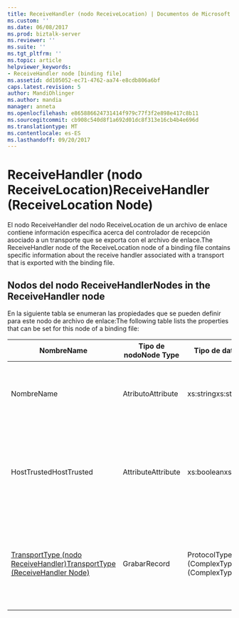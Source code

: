 ```yaml
---
title: ReceiveHandler (nodo ReceiveLocation) | Documentos de Microsoft
ms.custom: ''
ms.date: 06/08/2017
ms.prod: biztalk-server
ms.reviewer: ''
ms.suite: ''
ms.tgt_pltfrm: ''
ms.topic: article
helpviewer_keywords:
- ReceiveHandler node [binding file]
ms.assetid: dd105052-ec71-4762-aa74-e8cdb806a6bf
caps.latest.revision: 5
author: MandiOhlinger
ms.author: mandia
manager: anneta
ms.openlocfilehash: e865886624731414f979c77f3f2e898e417c8b11
ms.sourcegitcommit: cb908c540d8f1a692d01dc8f313e16cb4b4e696d
ms.translationtype: MT
ms.contentlocale: es-ES
ms.lasthandoff: 09/20/2017
---
```

# <a name="receivehandler-receivelocation-node"></a><span data-ttu-id="fb9d8-102">ReceiveHandler (nodo ReceiveLocation)</span><span class="sxs-lookup"><span data-stu-id="fb9d8-102">ReceiveHandler (ReceiveLocation Node)</span></span>
<span data-ttu-id="fb9d8-103">El nodo ReceiveHandler del nodo ReceiveLocation de un archivo de enlace contiene información específica acerca del controlador de recepción asociado a un transporte que se exporta con el archivo de enlace.</span><span class="sxs-lookup"><span data-stu-id="fb9d8-103">The ReceiveHandler node of the ReceiveLocation node of a binding file contains specific information about the receive handler associated with a transport that is exported with the binding file.</span></span>  
  
## <a name="nodes-in-the-receivehandler-node"></a><span data-ttu-id="fb9d8-104">Nodos del nodo ReceiveHandler</span><span class="sxs-lookup"><span data-stu-id="fb9d8-104">Nodes in the ReceiveHandler node</span></span>  
 <span data-ttu-id="fb9d8-105">En la siguiente tabla se enumeran las propiedades que se pueden definir para este nodo de archivo de enlace:</span><span class="sxs-lookup"><span data-stu-id="fb9d8-105">The following table lists the properties that can be set for this node of a binding file:</span></span>  
  
|<span data-ttu-id="fb9d8-106">**Nombre**</span><span class="sxs-lookup"><span data-stu-id="fb9d8-106">**Name**</span></span>|<span data-ttu-id="fb9d8-107">**Tipo de nodo**</span><span class="sxs-lookup"><span data-stu-id="fb9d8-107">**Node Type**</span></span>|<span data-ttu-id="fb9d8-108">**Tipo de datos**</span><span class="sxs-lookup"><span data-stu-id="fb9d8-108">**Data Type**</span></span>|<span data-ttu-id="fb9d8-109">**Description**</span><span class="sxs-lookup"><span data-stu-id="fb9d8-109">**Description**</span></span>|<span data-ttu-id="fb9d8-110">**Restricciones**</span><span class="sxs-lookup"><span data-stu-id="fb9d8-110">**Restrictions**</span></span>|<span data-ttu-id="fb9d8-111">**Comentarios**</span><span class="sxs-lookup"><span data-stu-id="fb9d8-111">**Comments**</span></span>|  
|--------------|-------------------|-------------------|---------------------|----------------------|------------------|  
|<span data-ttu-id="fb9d8-112">Nombre</span><span class="sxs-lookup"><span data-stu-id="fb9d8-112">Name</span></span>|<span data-ttu-id="fb9d8-113">Atributo</span><span class="sxs-lookup"><span data-stu-id="fb9d8-113">Attribute</span></span>|<span data-ttu-id="fb9d8-114">xs:string</span><span class="sxs-lookup"><span data-stu-id="fb9d8-114">xs:string</span></span>|<span data-ttu-id="fb9d8-115">Especifica el nombre del controlador de recepción asociado al transporte.</span><span class="sxs-lookup"><span data-stu-id="fb9d8-115">Specifies the name of the receive handler associated with the transport.</span></span>|<span data-ttu-id="fb9d8-116">No requerido</span><span class="sxs-lookup"><span data-stu-id="fb9d8-116">Not required</span></span>|<span data-ttu-id="fb9d8-117">Valor predeterminado: vacío</span><span class="sxs-lookup"><span data-stu-id="fb9d8-117">Default value: empty</span></span>|  
|<span data-ttu-id="fb9d8-118">HostTrusted</span><span class="sxs-lookup"><span data-stu-id="fb9d8-118">HostTrusted</span></span>|<span data-ttu-id="fb9d8-119">Attribute</span><span class="sxs-lookup"><span data-stu-id="fb9d8-119">Attribute</span></span>|<span data-ttu-id="fb9d8-120">xs:boolean</span><span class="sxs-lookup"><span data-stu-id="fb9d8-120">xs:boolean</span></span>|<span data-ttu-id="fb9d8-121">Especifica si el host asociado al controlador de recepción asociado es de confianza.</span><span class="sxs-lookup"><span data-stu-id="fb9d8-121">Specifies whether the host associated with the receive handler is trusted.</span></span>|<span data-ttu-id="fb9d8-122">Necesario</span><span class="sxs-lookup"><span data-stu-id="fb9d8-122">Required</span></span>|<span data-ttu-id="fb9d8-123">Valor predeterminado: ninguno</span><span class="sxs-lookup"><span data-stu-id="fb9d8-123">Default value: none</span></span><br /><br /> <span data-ttu-id="fb9d8-124">Establecido en **true** si el host es de confianza, en caso contrario, se establece en **false**.</span><span class="sxs-lookup"><span data-stu-id="fb9d8-124">Set to **true** if host is trusted, otherwise set to **false**.</span></span>|  
|[<span data-ttu-id="fb9d8-125">TransportType (nodo ReceiveHandler)</span><span class="sxs-lookup"><span data-stu-id="fb9d8-125">TransportType (ReceiveHandler Node)</span></span>](../core/transporttype-receivehandler-node.md)|<span data-ttu-id="fb9d8-126">Grabar</span><span class="sxs-lookup"><span data-stu-id="fb9d8-126">Record</span></span>|<span data-ttu-id="fb9d8-127">ProtocolType (ComplexType)</span><span class="sxs-lookup"><span data-stu-id="fb9d8-127">ProtocolType (ComplexType)</span></span>|<span data-ttu-id="fb9d8-128">Especifica el tipo de transporte, que también es el nombre del adaptador usado con este controlador de recepción.</span><span class="sxs-lookup"><span data-stu-id="fb9d8-128">Specifies the transport type, which is also the name of the adapter used with this receive handler.</span></span>|<span data-ttu-id="fb9d8-129">Necesario</span><span class="sxs-lookup"><span data-stu-id="fb9d8-129">Required</span></span>|<span data-ttu-id="fb9d8-130">Valor predeterminado: ninguno</span><span class="sxs-lookup"><span data-stu-id="fb9d8-130">Default value: none</span></span>|